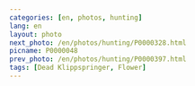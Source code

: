 ```yaml
---
categories: [en, photos, hunting]
lang: en
layout: photo
next_photo: /en/photos/hunting/P0000328.html
picname: P0000048
prev_photo: /en/photos/hunting/P0000397.html
tags: [Dead Klippspringer, Flower]
---
```

